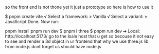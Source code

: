so the front end is not thone yet it just a prototype so here is how to use it 

$ pnpm  create vite
√ Select a framework: » Vanilla
√ Select a variant: » JavaScript
Done. Now run:

  pnpm install
  pnpm run dev
$ pnpm  i three
$ pnpm run dev
  ➜  Local:   http://localhost:5173/
go to the loale host that u get so becouse it not easy to see and render a 3d object in ur frontend that why we use three.js lib from node.js
dont forget us should have node.js
